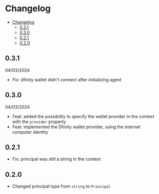 # Changelog

- [Changelog](#changelog)
  - [0.3.1](#031)
  - [0.3.0](#030)
  - [0.2.1](#021)
  - [0.2.0](#020)

## 0.3.1

04/03/2024

- Fix: dfinity wallet didn't connect after initializing agent

## 0.3.0

04/03/2024

- Feat: added the possibility to specify the wallet provider in the context with the `provider` property
- Feat: implemented the Dfinity wallet provider, using the internet computer identity

## 0.2.1

- Fix: principal was still a string in the context

## 0.2.0

- Changed principal type from `string` to `Principal`
